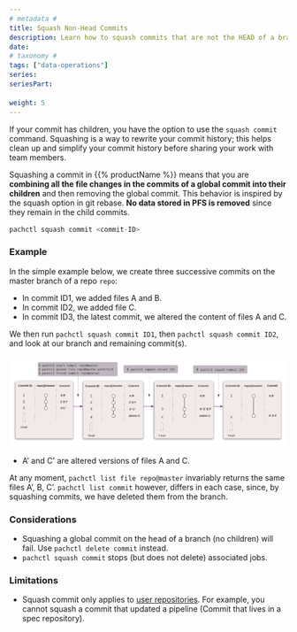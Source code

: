 ```yaml
---
# metadata # 
title: Squash Non-Head Commits
description: Learn how to squash commits that are not the HEAD of a branch.
date: 
# taxonomy #
tags: ["data-operations"]
series:
seriesPart:

weight: 5
---
```


If your commit has children, you have the option to use the `squash commit` command.
Squashing is a way to rewrite your commit history; this helps clean up and simplify your commit history before sharing your work with team members.

Squashing a commit in {{% productName %}} means that you are **combining all the file changes in the commits of a global commit
into their children** and then removing the global commit.
This behavior is inspired by the squash option in git rebase.
**No data stored in PFS is removed** since they remain in the child commits.

```s
pachctl squash commit <commit-ID>
```

### Example 

In the simple example below, we create three successive commits on the master branch of a repo `repo`:

- In commit ID1, we added files A and B.
- In commit ID2, we added file C.
- In commit ID3, the latest commit, we altered the content of files A and C.

We then run `pachctl squash commit ID1`, then `pachctl squash commit ID2`, and look at our branch and remaining commit(s).

![Squash example](/images/squash-delete.png)
* A’ and C' are altered versions of files A and C.

At any moment, `pachctl list file repo@master` invariably returns the same files A’, B, C’. `pachctl list commit` however, differs in each case, since, by squashing commits, we have deleted them from the branch. 


### Considerations

- Squashing a global commit on the head of a branch (no children) will fail. Use `pachctl delete commit` instead.
- `pachctl squash commit` stops (but does not delete) associated jobs.

### Limitations 
- Squash commit only applies to [user repositories](../../../learn/glossary/input-repo). For example, you cannot squash a commit that updated a pipeline (Commit that lives in a spec repository).